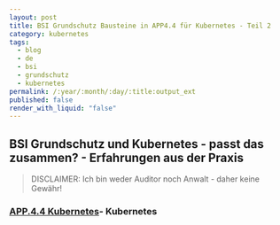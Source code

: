 ```yaml
---
layout: post
title: BSI Grundschutz Bausteine in APP4.4 für Kubernetes - Teil 2
category: kubernetes
tags:
  - blog
  - de
  - bsi
  - grundschutz
  - kubernetes
permalink: /:year/:month/:day/:title:output_ext
published: false
render_with_liquid: "false"
---
```


## BSI Grundschutz und Kubernetes - passt das zusammen? - Erfahrungen aus der Praxis

>DISCLAIMER: Ich bin weder Auditor noch Anwalt - daher keine Gewähr!

###  [APP.4.4 Kubernetes](https://www.bsi.bund.de/SharedDocs/Downloads/DE/BSI/Grundschutz/IT-GS-Kompendium_Einzel_PDFs_2022/06_APP_Anwendungen/APP_4_4_Kubernetes_Edition_2022.pdf?__blob=publicationFile&v=3)- Kubernetes
